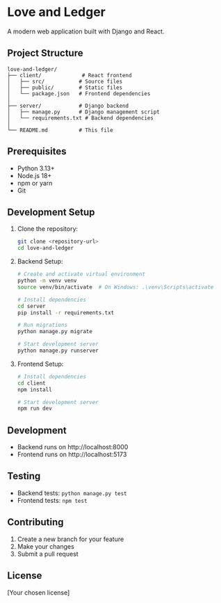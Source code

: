 # Love and Ledger

A modern web application built with Django and React.

## Project Structure

```
love-and-ledger/
├── client/             # React frontend
│   ├── src/           # Source files
│   ├── public/        # Static files
│   └── package.json   # Frontend dependencies
│
├── server/            # Django backend
│   ├── manage.py      # Django management script
│   └── requirements.txt # Backend dependencies
│
└── README.md          # This file
```

## Prerequisites

- Python 3.13+
- Node.js 18+
- npm or yarn
- Git

## Development Setup

1. Clone the repository:
   ```bash
   git clone <repository-url>
   cd love-and-ledger
   ```

2. Backend Setup:
   ```bash
   # Create and activate virtual environment
   python -m venv venv
   source venv/bin/activate  # On Windows: .\venv\Scripts\activate
   
   # Install dependencies
   cd server
   pip install -r requirements.txt
   
   # Run migrations
   python manage.py migrate
   
   # Start development server
   python manage.py runserver
   ```

3. Frontend Setup:
   ```bash
   # Install dependencies
   cd client
   npm install
   
   # Start development server
   npm run dev
   ```

## Development

- Backend runs on http://localhost:8000
- Frontend runs on http://localhost:5173

## Testing

- Backend tests: `python manage.py test`
- Frontend tests: `npm test`

## Contributing

1. Create a new branch for your feature
2. Make your changes
3. Submit a pull request

## License

[Your chosen license] 